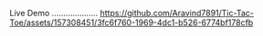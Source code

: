 
Live Demo ....................
https://github.com/Aravind7891/Tic-Tac-Toe/assets/157308451/3fc6f760-1969-4dc1-b526-6774bf178cfb

